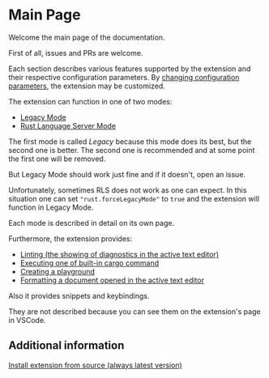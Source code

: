 # Main Page

Welcome the main page of the documentation.

First of all, issues and PRs are welcome.

Each section describes various features supported by the extension and their respective configuration parameters. By [changing configuration parameters](changing_configuration_parameters.md), the extension may be customized.

The extension can function in one of two modes:

* [Legacy Mode](legacy_mode/main.md)
* [Rust Language Server Mode](rls_mode/main.md)

The first mode is called *Legacy* because this mode does its best, but the second one is better.
The second one is recommended and at some point the first one will be removed.

But Legacy Mode should work just fine and if it doesn't, open an issue.

Unfortunately, sometimes RLS does not work as one can expect.
In this situation one can set `"rust.forceLegacyMode"` to `true` and the extension will function in Legacy Mode.

Each mode is described in detail on its own page.

Furthermore, the extension provides:

* [Linting (the showing of diagnostics in the active text editor)](linting.md)
* [Executing one of built-in cargo command](cargo_command_execution.md)
* [Creating a playground](playground_creation.md)
* [Formatting a document opened in the active text editor](format.md)

Also it provides snippets and keybindings.

They are not described because you can see them on the extension's page in VSCode.

## Additional information

[Install extension from source (always latest version)](install_extension_from_source.md)
